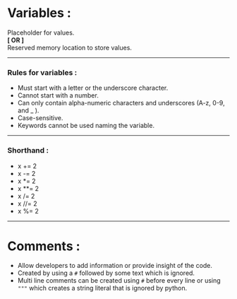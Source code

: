 # **Variables :**  

Placeholder for values.   
**[ OR ]**  
Reserved memory location to store values.  

___

### **Rules for variables :**  
* Must start with a letter or the underscore character.
* Cannot start with a number.
* Can only contain alpha-numeric characters and underscores     (A-z,   0-9, and _ ).
* Case-sensitive.
* Keywords cannot be used naming the variable.

___

### **Shorthand :**  
   * x += 2
   * x -= 2
   * x *= 2
   * x **= 2
   * x /= 2
   * x //= 2
   * x %= 2

___  
  

# **Comments :**

* Allow developers to add information or provide insight of the code.
* Created by using a `#` followed by some text which is ignored.
* Multi line comments can be created using `#` before every line or using ```"""``` which creates a string literal that is ignored by python.